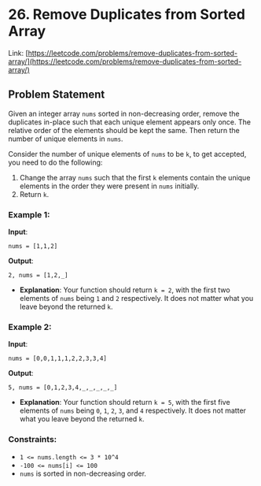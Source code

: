 # 26. Remove Duplicates from Sorted Array
Link: [https://leetcode.com/problems/remove-duplicates-from-sorted-array/](https://leetcode.com/problems/remove-duplicates-from-sorted-array/)

## Problem Statement
Given an integer array `nums` sorted in non-decreasing order, remove the duplicates in-place such that each unique element appears only once. The relative order of the elements should be kept the same. Then return the number of unique elements in `nums`.

Consider the number of unique elements of `nums` to be `k`, to get accepted, you need to do the following:
1. Change the array `nums` such that the first `k` elements contain the unique elements in the order they were present in `nums` initially.
2. Return `k`.

### Example 1:
**Input**: 
```
nums = [1,1,2]
```
**Output**: 
```
2, nums = [1,2,_]
```
  - **Explanation**: Your function should return `k = 2`, with the first two elements of `nums` being `1` and `2` respectively. It does not matter what you leave beyond the returned `k`.

### Example 2:
**Input**: 
```
nums = [0,0,1,1,1,2,2,3,3,4]
```
**Output**: 
```
5, nums = [0,1,2,3,4,_,_,_,_,_]
```
  - **Explanation**: Your function should return `k = 5`, with the first five elements of `nums` being `0`, `1`, `2`, `3`, and `4` respectively. It does not matter what you leave beyond the returned `k`.

### Constraints:
- `1 <= nums.length <= 3 * 10^4`
- `-100 <= nums[i] <= 100`
- `nums` is sorted in non-decreasing order.
